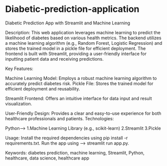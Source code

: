 # Diabetic-prediction-application
Diabetic Prediction App with Streamlit and Machine Learning

Description:
This web application leverages machine learning to predict the likelihood of diabetes based on various health metrics. The backend utilizes a machine learning algorithm (e.g., Random Forest, Logistic Regression) and stores the trained model in a pickle file for efficient deployment. The frontend is built with Streamlit, providing a user-friendly interface for inputting patient data and receiving predictions.

Key Features:

Machine Learning Model: Employs a robust machine learning algorithm to accurately predict diabetes risk.
Pickle File: Stores the trained model for efficient deployment and reusability.

Streamlit Frontend: Offers an intuitive interface for data input and result visualization.

User-Friendly Design: Provides a clear and easy-to-use experience for both healthcare professionals and patients.
Technologies:

Python-->
1.Machine Learning Library (e.g., scikit-learn)
2.Streamlit
3.Pickle

Usage:
Install the required dependencies using pip install -r requirements.txt.
Run the app using --> streamlit run app.py.   

Keywords:
diabetes prediction, machine learning, Streamlit, Python, healthcare, data science, healthcare app
